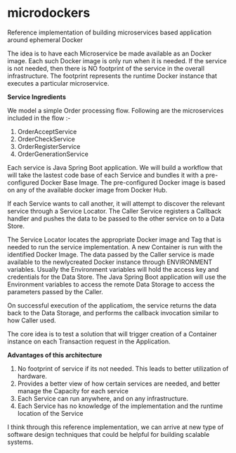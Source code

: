 # microdockers
Reference implementation of building microservices based application around ephemeral Docker

The idea is to have each Microservice be made available as an Docker image. Each such Docker image is only run when it is needed. If the service is not needed, then there is NO footprint of the service in the overall infrastructure. The footprint represents the runtime Docker instance that executes a particular microservice. 

**Service Ingredients**

We model a simple Order processing flow. Following are the microservices included in the flow :-
  1. OrderAcceptService
  2. OrderCheckService
  3. OrderRegisterService
  4. OrderGenerationService

Each service is Java Spring Boot application. We will build a workflow that will take the lastest code base of each Service and bundles it with a pre-configured Docker Base Image. The pre-configured Docker image is based on any of the available docker image from Docker Hub. 

If each Service wants to call another, it will attempt to discover the relevant service through a Service Locator. 
The Caller Service registers a Callback handler and pushes the data to be passed to the other service on to a Data Store. 

The Service Locator locates the appropriate Docker image and Tag that is needed to run the service implementation. A new Container is run with the identified Docker Image. The data passed by the Caller service is made available to the newlycreated Docker instance through ENVIRONMENT variables.  Usually the Environment variables will hold the access key and credentials for the Data Store. The Java Spring Boot application will use the Environment variables to access the remote Data Storage to access the parameters passed by the Caller. 

On successful execution of the applicatiom, the service returns the data back to the Data Storage, and performs the callback invocation similar to how Caller used. 

The core idea is to test a solution that will trigger creation of a Container instance on each Transaction request in the Application. 

**Advantages of this architecture**

1. No footprint of service if its not needed. This leads to better utilization of hardware. 
2. Provides a better view of how certain services are needed, and better manage the Capacity for each service
3. Each Service can run anywhere, and on any infrastructure. 
4. Each Service has no knowledge of the implementation and the runtime location of the Service

I think through this reference implementation, we can arrive at new type of software design techniques that could be helpful for building scalable systems. 
